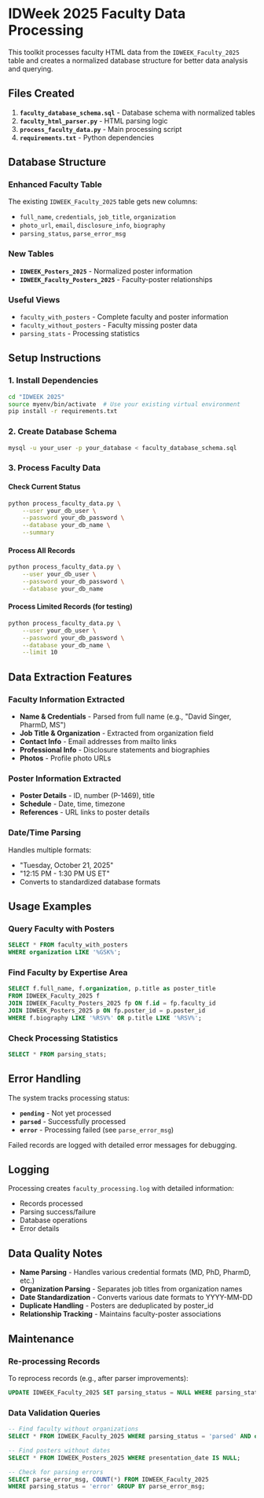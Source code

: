 # IDWeek 2025 Faculty Data Processing

This toolkit processes faculty HTML data from the `IDWEEK_Faculty_2025` table and creates a normalized database structure for better data analysis and querying.

## Files Created

1. **`faculty_database_schema.sql`** - Database schema with normalized tables
2. **`faculty_html_parser.py`** - HTML parsing logic
3. **`process_faculty_data.py`** - Main processing script
4. **`requirements.txt`** - Python dependencies

## Database Structure

### Enhanced Faculty Table
The existing `IDWEEK_Faculty_2025` table gets new columns:
- `full_name`, `credentials`, `job_title`, `organization`
- `photo_url`, `email`, `disclosure_info`, `biography`
- `parsing_status`, `parse_error_msg`

### New Tables
- **`IDWEEK_Posters_2025`** - Normalized poster information
- **`IDWEEK_Faculty_Posters_2025`** - Faculty-poster relationships

### Useful Views
- `faculty_with_posters` - Complete faculty and poster information
- `faculty_without_posters` - Faculty missing poster data
- `parsing_stats` - Processing statistics

## Setup Instructions

### 1. Install Dependencies
```bash
cd "IDWEEK 2025"
source myenv/bin/activate  # Use your existing virtual environment
pip install -r requirements.txt
```

### 2. Create Database Schema
```bash
mysql -u your_user -p your_database < faculty_database_schema.sql
```

### 3. Process Faculty Data

#### Check Current Status
```bash
python process_faculty_data.py \
    --user your_db_user \
    --password your_db_password \
    --database your_db_name \
    --summary
```

#### Process All Records
```bash
python process_faculty_data.py \
    --user your_db_user \
    --password your_db_password \
    --database your_db_name
```

#### Process Limited Records (for testing)
```bash
python process_faculty_data.py \
    --user your_db_user \
    --password your_db_password \
    --database your_db_name \
    --limit 10
```

## Data Extraction Features

### Faculty Information Extracted
- **Name & Credentials** - Parsed from full name (e.g., "David Singer, PharmD, MS")
- **Job Title & Organization** - Extracted from organization field
- **Contact Info** - Email addresses from mailto links
- **Professional Info** - Disclosure statements and biographies
- **Photos** - Profile photo URLs

### Poster Information Extracted
- **Poster Details** - ID, number (P-1469), title
- **Schedule** - Date, time, timezone
- **References** - URL links to poster details

### Date/Time Parsing
Handles multiple formats:
- "Tuesday, October 21, 2025"
- "12:15 PM - 1:30 PM US ET"
- Converts to standardized database formats

## Usage Examples

### Query Faculty with Posters
```sql
SELECT * FROM faculty_with_posters 
WHERE organization LIKE '%GSK%';
```

### Find Faculty by Expertise Area
```sql
SELECT f.full_name, f.organization, p.title as poster_title
FROM IDWEEK_Faculty_2025 f
JOIN IDWEEK_Faculty_Posters_2025 fp ON f.id = fp.faculty_id
JOIN IDWEEK_Posters_2025 p ON fp.poster_id = p.poster_id
WHERE f.biography LIKE '%RSV%' OR p.title LIKE '%RSV%';
```

### Check Processing Statistics
```sql
SELECT * FROM parsing_stats;
```

## Error Handling

The system tracks processing status:
- **`pending`** - Not yet processed
- **`parsed`** - Successfully processed
- **`error`** - Processing failed (see `parse_error_msg`)

Failed records are logged with detailed error messages for debugging.

## Logging

Processing creates `faculty_processing.log` with detailed information:
- Records processed
- Parsing success/failure
- Database operations
- Error details

## Data Quality Notes

- **Name Parsing** - Handles various credential formats (MD, PhD, PharmD, etc.)
- **Organization Parsing** - Separates job titles from organization names
- **Date Standardization** - Converts various date formats to YYYY-MM-DD
- **Duplicate Handling** - Posters are deduplicated by poster_id
- **Relationship Tracking** - Maintains faculty-poster associations

## Maintenance

### Re-processing Records
To reprocess records (e.g., after parser improvements):
```sql
UPDATE IDWEEK_Faculty_2025 SET parsing_status = NULL WHERE parsing_status = 'error';
```

### Data Validation Queries
```sql
-- Find faculty without organizations
SELECT * FROM IDWEEK_Faculty_2025 WHERE parsing_status = 'parsed' AND organization IS NULL;

-- Find posters without dates
SELECT * FROM IDWEEK_Posters_2025 WHERE presentation_date IS NULL;

-- Check for parsing errors
SELECT parse_error_msg, COUNT(*) FROM IDWEEK_Faculty_2025 
WHERE parsing_status = 'error' GROUP BY parse_error_msg;
```